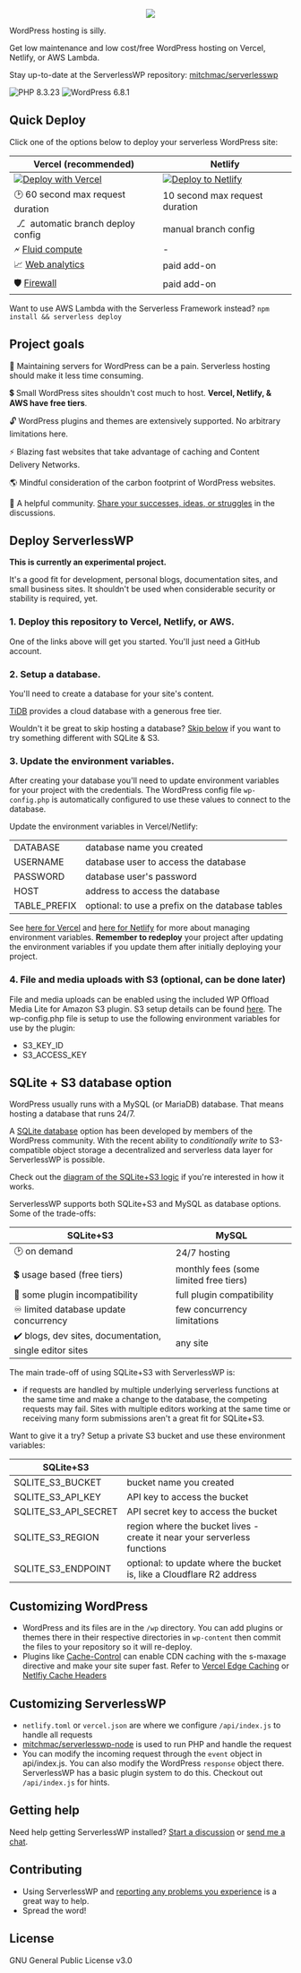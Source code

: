 <p align="center"><img src="https://serverlesswp.com/wp-content/serverlesswp.png"></p>

WordPress hosting is silly.

Get low maintenance and low cost/free WordPress hosting on Vercel, Netlify, or AWS Lambda.

Stay up-to-date at the ServerlessWP repository: [mitchmac/serverlesswp](https://github.com/mitchmac/serverlesswp)

![PHP 8.3.23](https://img.shields.io/badge/version-8.3.23-blue?logo=php&labelColor=white) ![WordPress 6.8.1](https://img.shields.io/badge/version-6.8.1-blue?logo=wordpress&labelColor=white&logoColor=black)

## Quick Deploy

Click one of the options below to deploy your serverless WordPress site:

| Vercel (recommended)  | Netlify  |
|---|---|
| [![Deploy with Vercel](https://vercel.com/button)](https://vercel.com/new/clone?repository-url=https%3A%2F%2Fgithub.com%2Fmitchmac%2Fserverlesswp&project-name=serverlesswp&repository-name=serverlesswp)  | [![Deploy to Netlify](https://www.netlify.com/img/deploy/button.svg)](https://app.netlify.com/start/deploy?repository=https://github.com/mitchmac/serverlesswp)  |
| 🕑 60 second max request duration   | 10 second max request duration  |
| &nbsp;⎇&nbsp; automatic branch deploy config   | manual branch config  |
| 🗲 [Fluid compute](https://vercel.com/fluid) | - |
| 📈 [Web analytics](https://vercel.com/docs/analytics) | paid add-on |
| 🛡️ [Firewall](https://vercel.com/docs/vercel-firewall/vercel-waf) | paid add-on |

Want to use AWS Lambda with the Serverless Framework instead? `npm install && serverless deploy`

## Project goals

🌴 Maintaining servers for WordPress can be a pain. Serverless hosting should make it less time consuming.

💲 Small WordPress sites shouldn't cost much to host. **Vercel, Netlify, & AWS have free tiers**.

🔓 WordPress plugins and themes are extensively supported. No arbitrary limitations here.

⚡ Blazing fast websites that take advantage of caching and Content Delivery Networks.

🌎 Mindful consideration of the carbon footprint of WordPress websites.

🤝 A helpful community. [Share your successes, ideas, or struggles](https://github.com/mitchmac/ServerlessWP/discussions) in the discussions.

## Deploy ServerlessWP

**This is currently an experimental project.**

It's a good fit for development, personal blogs, documentation sites, and small business sites. It shouldn't be used when considerable security or stability is required, yet.

### 1. Deploy this repository to Vercel, Netlify, or AWS.
One of the links above will get you started. You'll just need a GitHub account.

### 2. Setup a database.
You'll need to create a database for your site's content.

[TiDB](https://www.pingcap.com/tidb-cloud-serverless/) provides a cloud database with a generous free tier.

Wouldn't it be great to skip hosting a database? [Skip below](#sqlite--s3-database-option) if you want to try something different with SQLite & S3.

### 3. Update the environment variables.
After creating your database you'll need to update environment variables for your project with the credentials. The WordPress config file ```wp-config.php``` is automatically configured to use these values to connect to the database.

Update the environment variables in Vercel/Netlify:

|  |  |
|---|---|
| DATABASE | database name you created |
| USERNAME | database user to access the database |
| PASSWORD | database user's password |
| HOST |  address to access the database |
| TABLE_PREFIX | optional: to use a prefix on the database tables |

See [here for Vercel](https://vercel.com/docs/concepts/projects/environment-variables) and [here for Netlify](https://docs.netlify.com/environment-variables/overview/) for more about managing environment variables. **Remember to redeploy** your project after updating the environment variables if you update them after initially deploying your project.

### 4. File and media uploads with S3 (optional, can be done later) 
File and media uploads can be enabled using the included WP Offload Media Lite for Amazon S3 plugin. S3 setup details can be found [here](https://deliciousbrains.com/wp-offload-media/doc/amazon-s3-quick-start-guide/). The wp-config.php file is setup to use the following environment variables for use by the plugin:
- S3_KEY_ID
- S3_ACCESS_KEY

## SQLite + S3 database option
WordPress usually runs with a MySQL (or MariaDB) database. That means hosting a database that runs 24/7.

A [SQLite database](https://github.com/WordPress/sqlite-database-integration) option has been developed by members of the WordPress community. With the recent ability to *conditionally write* to S3-compatible object storage a decentralized and serverless data layer for ServerlessWP is possible.

Check out the [diagram of the SQLite+S3 logic](https://github.com/mitchmac/ServerlessWP/wiki/How-does-SQLite-with-S3-work-with-ServerlessWP%3F) if you're interested in how it works.

ServerlessWP supports both SQLite+S3 and MySQL as database options. Some of the trade-offs:

| SQLite+S3 | MySQL |
|---|---|
| 🕑 on demand   | 24/7 hosting |
| 💲 usage based (free tiers) | monthly fees (some limited free tiers) |
| 🧩 some plugin incompatibility | full plugin compatibility |
| ♾️ limited database update concurrency | few concurrency limitations |
| ✔️ blogs, dev sites, documentation, single editor sites | any site |

The main trade-off of using SQLite+S3 with ServerlessWP is:
- if requests are handled by multiple underlying serverless functions at the same time and make a change to the database, the competing requests may fail. Sites with multiple editors working at the same time or receiving many form submissions aren't a great fit for SQLite+S3.

Want to give it a try? Setup a private S3 bucket and use these environment variables:

| SQLite+S3 | |
|---|---|
| SQLITE_S3_BUCKET | bucket name you created |
| SQLITE_S3_API_KEY | API key to access the bucket |
| SQLITE_S3_API_SECRET | API secret key to access the bucket |
| SQLITE_S3_REGION | region where the bucket lives - create it near your serverless functions |
| SQLITE_S3_ENDPOINT | optional: to update where the bucket is, like a Cloudflare R2 address |

## Customizing WordPress
- WordPress and its files are in the ```/wp``` directory. You can add plugins or themes there in their respective directories in ```wp-content``` then commit the files to your repository so it will re-deploy.
- Plugins like [Cache-Control](https://wordpress.org/plugins/cache-control/) can enable CDN caching with the s-maxage directive and make your site super fast. Refer to [Vercel Edge Caching](https://vercel.com/docs/concepts/edge-network/caching) or [Netlfiy Cache Headers](https://docs.netlify.com/edge-functions/optional-configuration/#supported-headers)

## Customizing ServerlessWP
- `netlify.toml` or `vercel.json` are where we configure ```/api/index.js``` to handle all requests
- [mitchmac/serverlesswp-node](https://github.com/mitchmac/serverlesswp-node) is used to run PHP and handle the request
- You can modify the incoming request through the ```event``` object in api/index.js. You can also modify the WordPress ```response``` object there. ServerlessWP has a basic plugin system to do this. Checkout out ```/api/index.js``` for hints.

## Getting help
Need help getting ServerlessWP installed? [Start a discussion](https://github.com/mitchmac/ServerlessWP/discussions) or [send me a chat](https://serverlesswp.com/chat).

## Contributing
- Using ServerlessWP and [reporting any problems you experience](https://github.com/mitchmac/ServerlessWP/issues) is a great way to help.
- Spread the word!

## License
GNU General Public License v3.0
